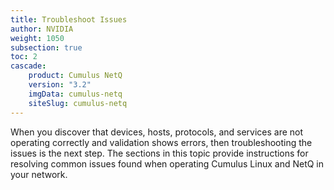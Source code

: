 ```yaml
---
title: Troubleshoot Issues
author: NVIDIA
weight: 1050
subsection: true
toc: 2
cascade:
    product: Cumulus NetQ
    version: "3.2"
    imgData: cumulus-netq
    siteSlug: cumulus-netq
---
```

When you discover that devices, hosts, protocols, and services are not operating correctly and validation shows errors, then troubleshooting the issues is the next step. The sections in this topic provide instructions for resolving common issues found when operating Cumulus Linux and NetQ in your network.
